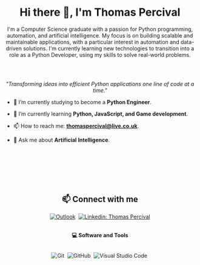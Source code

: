 <h1 align="center"> Hi there 👋, I'm Thomas Percival </h1>

<p align="center">
  I'm a Computer Science graduate with a passion for Python programming, automation, and artificial intelligence. My focus is on building scalable and maintainable applications, with a particular interest in automation and data-driven solutions. I'm currently learning new technologies to transition into a role as a Python Developer, using my skills to solve real-world problems.
</p>

##

<br>

<p align="center"><i>"Transforming ideas into efficient Python applications one line of code at a time."</i></p>


- 🔭 I’m currently studying to become a **Python Engineer**.

- 🌱 I’m currently learning **Python, JavaScript, and Game development**.

- 📫 How to reach me: **thomaspercival@live.co.uk**.

- 💬 Ask me about **Artificial Intelligence**.

<br>
<br>

#

<br>

<h2 align="center">📫 Connect with me</h2>

<div align = "center">
  
[![Outlook](https://img.shields.io/badge/Microsoft_Outlook-0078D4?style=for-the-badge&logo=microsoft-outlook&logoColor=white&link=mailto:thomaspercival@live.co.uk)](mailto:thomaspercival@live.co.uk)&nbsp; 
[![Linkedin: Thomas Percival](https://img.shields.io/badge/-linkedin-blue?style=for-the-badge&logo=Linkedin&logoColor=white&link=https://www.linkedin.com/in/thomaspercival)](https://www.linkedin.com/in/thomaspercival)
  
</div>

<br>

<div align = "center">
  
<summary><b>💻 Software and Tools</b></summary>
<br>

![Git](https://img.shields.io/badge/-Git-F05032?style=for-the-badge&logo=git&logoColor=white)&nbsp;
![GitHub](https://img.shields.io/badge/-GitHub-181717?style=for-the-badge&logo=github)&nbsp;
![Visual Studio Code](https://img.shields.io/badge/-VSCODE-007ACC?style=for-the-badge&&logo=visual-studio-code&logoColor=white)&nbsp;

</details>

</div>
